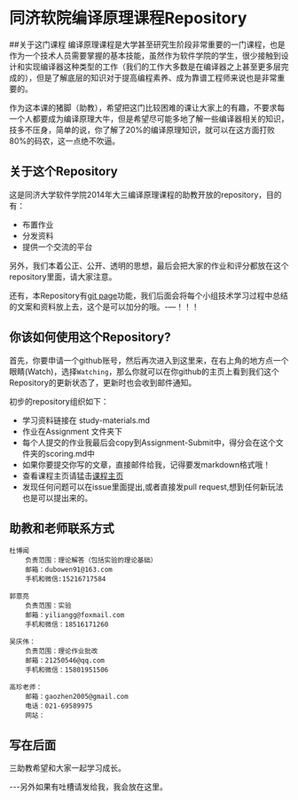 同济软院编译原理课程Repository
====================

##关于这门课程
编译原理课程是大学甚至研究生阶段非常重要的一门课程，也是作为一个技术人员需要掌握的基本技能，虽然作为软件学院的学生，很少接触到设计和实现编译器这种类型的工作（我们的工作大多数是在编译器之上甚至更多层完成的），但是了解底层的知识对于提高编程素养、成为靠谱工程师来说也是非常重要的。

作为这本课的猪脚（助教），希望把这门比较困难的课让大家上的有趣，不要求每一个人都要成为编译原理大牛，但是希望尽可能多地了解一些编译器相关的知识，技多不压身，简单的说，你了解了20%的编译原理知识，就可以在这方面打败80%的码农，这一点绝不吹逼。

## 关于这个Repository

这是同济大学软件学院2014年大三编译原理课程的助教开放的repository，目的有：

* 布置作业
* 分发资料
* 提供一个交流的平台

另外，我们本着公正、公开、透明的思想，最后会把大家的作业和评分都放在这个repository里面，请大家注意。

还有，本Repository有[git page](http://blog.yiliang.me/SSE-Compiling-Course/)功能，我们后面会将每个小组技术学习过程中总结的文案和资料放上去，这个是可以加分的哦。-—！！！

## 你该如何使用这个Repository?

首先，你要申请一个github账号，然后再次进入到这里来，在右上角的地方点一个眼睛(Watch)，选择`Watching`，那么你就可以在你github的主页上看到我们这个Repository的更新状态了，更新时也会收到邮件通知。

初步的repository组织如下：

* 学习资料链接在 study-materials.md
* 作业在Assignment 文件夹下
* 每个人提交的作业我最后会copy到Assignment-Submit中，得分会在这个文件夹的scoring.md中
* 如果你要提交你写的文章，直接邮件给我，记得要发markdown格式哦！
* 查看课程主页请猛击[课程主页]( http://blog.yiliang.me/SSE-Compiling-Course/)
* 发现任何问题可以在issue里面提出,或者直接发pull
request,想到任何新玩法也是可以提出来的。

## 助教和老师联系方式

```
杜博闻
	负责范围：理论解答（包括实验的理论基础）
	邮箱：dubowen91@163.com
	手机和微信:15216717584
	
郭意亮
 	负责范围：实验
 	邮箱：yiliangg@foxmail.com
 	手机和微信：18516171260
 	
吴庆伟：
	负责范围：理论作业批改
	邮箱：21250546@qq.com
	手机和微信：15801951506

高珍老师：
	邮箱：gaozhen2005@gmail.com
	电话：021-69589975
	网站：

```

## 写在后面

三助教希望和大家一起学习成长。

---另外如果有吐槽请发给我，我会放在这里。
